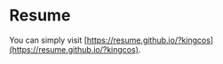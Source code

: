 # Resume

You can simply visit [https://resume.github.io/?kingcos](https://resume.github.io/?kingcos).
